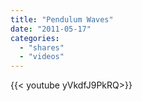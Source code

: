 ```yaml
---
title: "Pendulum Waves"
date: "2011-05-17"
categories:
  - "shares"
  - "videos"
---
```


<div style="width: 70vw;">{{< youtube yVkdfJ9PkRQ>}}</div>
